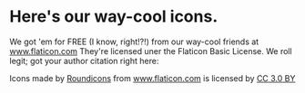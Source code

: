 # Here's our way-cool icons.

We got 'em for FREE (I know, right!?!) from our way-cool friends at www.flaticon.com They're licensed uner the Flaticon Basic License. We roll legit; got your author citation right here:
<div>Icons made by <a href="https://www.flaticon.com/authors/roundicons" title="Roundicons">Roundicons</a> from <a href="https://www.flaticon.com/" title="Flaticon">www.flaticon.com</a> is licensed by <a href="http://creativecommons.org/licenses/by/3.0/" title="Creative Commons BY 3.0" target="_blank">CC 3.0 BY</a></div>
